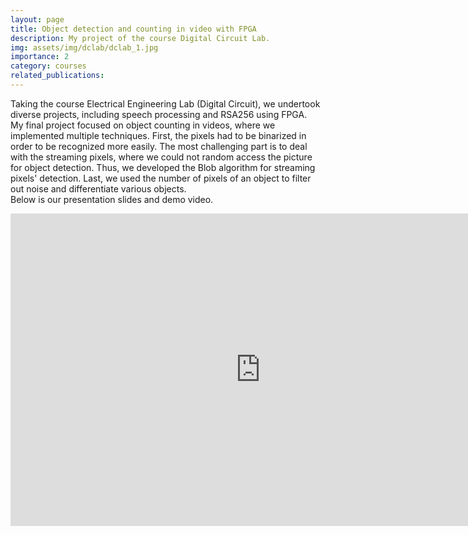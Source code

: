 ```yaml
---
layout: page
title: Object detection and counting in video with FPGA
description: My project of the course Digital Circuit Lab.
img: assets/img/dclab/dclab_1.jpg
importance: 2
category: courses
related_publications: 
---
```


Taking the course Electrical Engineering Lab (Digital Circuit), we undertook diverse projects, including speech processing and RSA256 using FPGA. <br>
My final project focused on object counting in videos, where we implemented multiple techniques. First, the pixels had to be binarized in order to be recognized more easily. The most challenging part is to deal with the streaming pixels, where we could not random access the picture for object detection. Thus, we developed the Blob algorithm for streaming pixels' detection. Last, we used the number of pixels of an object to filter out noise and differentiate various objects. <br>
Below is our presentation slides and demo video.
<iframe src="https://docs.google.com/presentation/d/e/2PACX-1vSSr0EJEFKffRD1vNUF_eGatrgVcX2inOmkI6o66Dh87tXovd-7qNiWdC8oZhPl5g/embed?start=false&loop=false&delayms=3000" frameborder="0" width="800" height="500" allowfullscreen="true" mozallowfullscreen="true" webkitallowfullscreen="true"></iframe>
